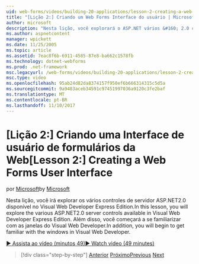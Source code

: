 ```yaml
---
uid: web-forms/videos/building-20-applications/lesson-2-creating-a-web-forms-user-interface
title: "[Lição 2:] Criando um Web Forms Interface do usuário | Microsoft Docs"
author: microsoft
description: "Nesta lição, você explorará o ASP.NET vários &#160; 2.0 controles de servidor disponíveis no Visual Web Developer Express Edition. Além disso, você começará..."
ms.author: aspnetcontent
manager: wpickett
ms.date: 11/25/2005
ms.topic: article
ms.assetid: 7eac8f6b-6911-4585-87e8-ba662c1578fb
ms.technology: dotnet-webforms
ms.prod: .net-framework
msc.legacyurl: /web-forms/videos/building-20-applications/lesson-2-creating-a-web-forms-user-interface
msc.type: video
ms.openlocfilehash: 95ab24d82da8374157f950ef6b666314315c5d5a
ms.sourcegitcommit: 9a9483aceb34591c97451997036a9120c3fe2baf
ms.translationtype: MT
ms.contentlocale: pt-BR
ms.lasthandoff: 11/10/2017
---
```

<a name="lesson-2-creating-a-web-forms-user-interface"></a><span data-ttu-id="4a163-104">[Lição 2:] Criando uma Interface de usuário de formulários da Web</span><span class="sxs-lookup"><span data-stu-id="4a163-104">[Lesson 2:] Creating a Web Forms User Interface</span></span>
====================
<span data-ttu-id="4a163-105">por [Microsoft](https://github.com/microsoft)</span><span class="sxs-lookup"><span data-stu-id="4a163-105">by [Microsoft](https://github.com/microsoft)</span></span>

<span data-ttu-id="4a163-106">Nesta lição, você irá explorar os vários controles de servidor ASP.NET2.0 disponível no Visual Web Developer Express Edition.</span><span class="sxs-lookup"><span data-stu-id="4a163-106">In this lesson, you will explore the various ASP.NET2.0 server controls available in Visual Web Developer Express Edition.</span></span> <span data-ttu-id="4a163-107">Além disso, você começará a se familiarizar com as janelas do Visual Web Developer.</span><span class="sxs-lookup"><span data-stu-id="4a163-107">In addition, you will begin to get familiar with the windows in Visual Web Developer.</span></span>

[<span data-ttu-id="4a163-108">&#9654; Assista ao vídeo (minutos 49)</span><span class="sxs-lookup"><span data-stu-id="4a163-108">&#9654; Watch video (49 minutes)</span></span>](https://channel9.msdn.com/Blogs/ASP-NET-Site-Videos/lesson-2-creating-a-web-forms-user-interface)

>[!div class="step-by-step"]
<span data-ttu-id="4a163-109">[Anterior](lesson-1-getting-started-with-visual-web-developer-express.md)
[Próximo](lesson-3-understanding-more-about-events-and-postback.md)</span><span class="sxs-lookup"><span data-stu-id="4a163-109">[Previous](lesson-1-getting-started-with-visual-web-developer-express.md)
[Next](lesson-3-understanding-more-about-events-and-postback.md)</span></span>
